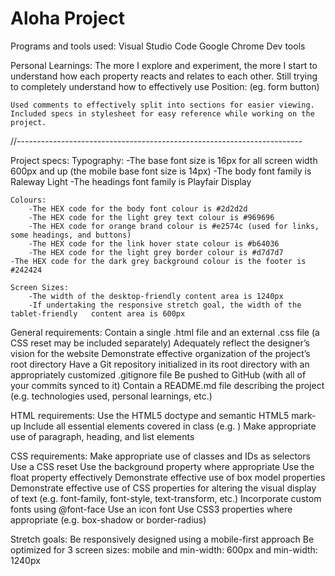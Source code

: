 # Aloha Project
Programs and tools used:
    Visual Studio Code
    Google Chrome
    Dev tools

Personal Learnings:
    The more I explore and experiment, the more I start to understand how each property reacts and relates to each other. Still trying to completely understand how to effectively use Position: (eg. form button)

    Used comments to effectively split into sections for easier viewing.
    Included specs in stylesheet for easy reference while working on the project.

//-----------------------------------------------------------------------

Project specs:
    Typography:
        -The base font size is 16px for all screen width 600px and up (the mobile base font size is 14px)
        -The body font family is Raleway Light
        -The headings font family is Playfair Display

    Colours:
        -The HEX code for the body font colour is #2d2d2d
        -The HEX code for the light grey text colour is #969696
        -The HEX code for orange brand colour is #e2574c (used for links, some headings, and buttons)
        -The HEX code for the link hover state colour is #b64036
        -The HEX code for the light grey border colour is #d7d7d7
    -The HEX code for the dark grey background colour is the footer is #242424

    Screen Sizes:
        -The width of the desktop-friendly content area is 1240px
        -If undertaking the responsive stretch goal, the width of the tablet-friendly   content area is 600px


General requirements:
    Contain a single .html file and an external .css file (a CSS reset may be included separately)
    Adequately reflect the designer’s vision for the website
    Demonstrate effective organization of the project’s root directory
    Have a Git repository initialized in its root directory with an appropriately customized .gitignore file
    Be pushed to GitHub (with all of your commits synced to it)
    Contain a README.md file describing the project (e.g. technologies used, personal learnings, etc.)

HTML requirements:
    Use the HTML5 doctype and semantic HTML5 mark-up
    Include all essential elements covered in class (e.g. <meta charset="utf-8">)
    Make appropriate use of paragraph, heading, and list elements

CSS requirements:
    Make appropriate use of classes and IDs as selectors
    Use a CSS reset
    Use the background property where appropriate
    Use the float property effectively
    Demonstrate effective use of box model properties
    Demonstrate effective use of CSS properties for altering the visual display of text (e.g. font-family, font-style, text-transform, etc.)
    Incorporate custom fonts using @font-face
    Use an icon font
    Use CSS3 properties where appropriate (e.g. box-shadow or border-radius)

Stretch goals:
    Be responsively designed using a mobile-first approach
    Be optimized for 3 screen sizes: mobile and min-width: 600px and min-width: 1240px
